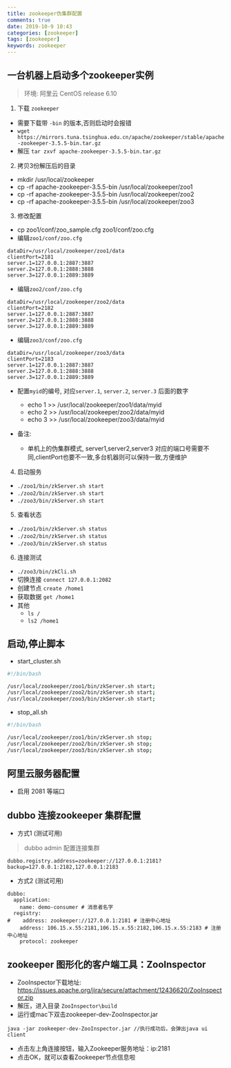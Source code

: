 ```yaml
---
title: zookeeper伪集群配置
comments: true
date: 2019-10-9 10:43
categories: [zookeeper]
tags: [zookeeper]
keywords: zookeeper
---
```


## 一台机器上启动多个zookeeper实例
> 环境: 阿里云 CentOS release 6.10

1. 下载 `zookeeper` 
- 需要下载带 `-bin` 的版本,否则启动时会报错
- `wget https://mirrors.tuna.tsinghua.edu.cn/apache/zookeeper/stable/apache-zookeeper-3.5.5-bin.tar.gz`
- 解压 `tar zxvf apache-zookeeper-3.5.5-bin.tar.gz`

2. 拷贝3份解压后的目录 
- mkdir /usr/local/zookeeper
- cp -rf apache-zookeeper-3.5.5-bin /usr/local/zookeeper/zoo1
- cp -rf apache-zookeeper-3.5.5-bin /usr/local/zookeeper/zoo2
- cp -rf apache-zookeeper-3.5.5-bin /usr/local/zookeeper/zoo3

<!-- more -->

3. 修改配置
- cp zoo1/conf/zoo_sample.cfg zoo1/conf/zoo.cfg
- 编辑`zoo1/conf/zoo.cfg`
```
dataDir=/usr/local/zookeeper/zoo1/data
clientPort=2181
server.1=127.0.0.1:2887:3887
server.2=127.0.0.1:2888:3888
server.3=127.0.0.1:2889:3889
```
- 编辑`zoo2/conf/zoo.cfg`
```
dataDir=/usr/local/zookeeper/zoo2/data
clientPort=2182
server.1=127.0.0.1:2887:3887
server.2=127.0.0.1:2888:3888
server.3=127.0.0.1:2889:3889
```
- 编辑`zoo3/conf/zoo.cfg`
```
dataDir=/usr/local/zookeeper/zoo3/data
clientPort=2183
server.1=127.0.0.1:2887:3887
server.2=127.0.0.1:2888:3888
server.3=127.0.0.1:2889:3889
```

- 配置`myid`的编号, 对应`server.1`, `server.2`, `server.3` 后面的数字
  - echo 1 >> /usr/local/zookeeper/zoo1/data/myid
  - echo 2 >> /usr/local/zookeeper/zoo2/data/myid
  - echo 3 >> /usr/local/zookeeper/zoo3/data/myid

- 备注:
  - 单机上的伪集群模式, server1,server2,server3 对应的端口号需要不同,clientPort也要不一致,多台机器则可以保持一致,方便维护

4. 启动服务
- `./zoo1/bin/zkServer.sh start`   
- `./zoo2/bin/zkServer.sh start`   
- `./zoo3/bin/zkServer.sh start`   

5. 查看状态
- `./zoo1/bin/zkServer.sh status`   
- `./zoo2/bin/zkServer.sh status`   
- `./zoo3/bin/zkServer.sh status`   

6. 连接测试
- `./zoo3/bin/zkCli.sh`
- 切换连接 `connect 127.0.0.1:2082`
- 创建节点 `create /home1`
- 获取数据 `get /home1`
- 其他
  - `ls /`
  - `ls2 /home1`

## 启动,停止脚本
- start_cluster.sh
```sh
#!/bin/bash

/usr/local/zookeeper/zoo1/bin/zkServer.sh start;
/usr/local/zookeeper/zoo2/bin/zkServer.sh start;
/usr/local/zookeeper/zoo3/bin/zkServer.sh start;
```

- stop_all.sh
```sh
#!/bin/bash

/usr/local/zookeeper/zoo1/bin/zkServer.sh stop;
/usr/local/zookeeper/zoo2/bin/zkServer.sh stop;
/usr/local/zookeeper/zoo3/bin/zkServer.sh stop;
```

## 阿里云服务器配置
- 启用 2081 等端口


## dubbo 连接zookeeper 集群配置
- 方式1 (测试可用)
> dubbo admin 配置连接集群 
```
dubbo.registry.address=zookeeper://127.0.0.1:2181?backup=127.0.0.1:2182,127.0.0.1:2183
```

- 方式2 (测试可用)
```
dubbo:
  application:
    name: demo-consumer # 消息者名字
  registry:
#    address: zookeeper://127.0.0.1:2181 # 注册中心地址
    address: 106.15.x.55:2181,106.15.x.55:2182,106.15.x.55:2183 # 注册中心地址
    protocol: zookeeper
```

## zookeeper 图形化的客户端工具：ZooInspector
- ZooInspector下载地址: <https://issues.apache.org/jira/secure/attachment/12436620/ZooInspector.zip>
- 解压，进入目录 `ZooInspector\build`
- 运行或mac下双击zookeeper-dev-ZooInspector.jar
```
java -jar zookeeper-dev-ZooInspector.jar //执行成功后，会弹出java ui client
```
- 点击左上角连接按钮，输入Zookeeper服务地址：ip:2181
- 点击OK，就可以查看Zookeeper节点信息啦
